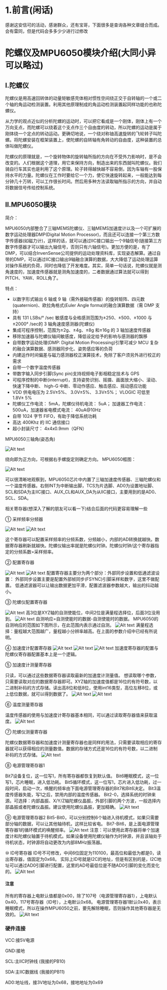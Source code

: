 # 1.前言(闲话)
感谢这安信可的活动，感谢群众，还有宝哥，下面很多是查询各种文章缝合而成。会有雷同，但是代码会多多少少进行过修改
# 陀螺仪及MPU6050模块介绍(大同小异可以略过)
## Ⅰ.陀螺仪
陀螺仪是用高速回转体的动量矩敏感壳体相对惯性空间绕正交于自转轴的一个或二个轴的角运动检测装置。利用其他原理制成的角运动检测装置起同样功能的也称陀螺仪。

从力学的观点近似的分析陀螺的运动时，可以把它看成是一个刚体，刚体上有一个万向支点，而陀螺可以绕着这个支点作三个自由度的转动，所以陀螺的运动是属于刚体绕一个定点的转动运动。更确切地说，一个绕对称铀高速旋转的飞轮转子叫陀螺。将陀螺安装在框架装置上，使陀螺的自转轴有角转动的自由度，这种装置的总体叫做陀螺仪。

陀螺仪的原理就是，一个旋转物体的旋转轴所指的方向在不受外力影响时，是不会改变的。人们根据这个道理，用它来保持方向，制造出来的东西就叫陀螺仪。我们骑自行车其实也是利用了这个原理。轮子转得越快越不容易倒，因为车轴有一股保持水平的力量。陀螺仪在工作时要给它一个力，使它快速旋转起来，一般能达到每分钟几十万转，可以工作很长时间。然后用多种方法读取轴所指示的方向，并自动将数据信号传给控制系统。
## Ⅱ.MPU6050模块
简介：

MPU6050内部整合了三轴MEMS陀螺仪、三轴MEMS加速度计以及一个可扩展的数字运动处理器DMP(Digital Motion Processor)，而且还可以连接一个第三方数字传感器(如磁力计)，这样的话，就可以通过IIC接口输出一个9轴信号(链接第三方数字传感器才可以输出九轴信号，否则只有六轴信号)。更加方便的是，有了DMP，可以结合InvenSense公司提供的运动处理资料库，实现姿态解算。通过自带的DMP，可以通过IIC接口输出9轴融合演算的数据，大大降低了运动处理运算对操作系统的负荷，同时也降低了开发难度。其实，简单一句话说，陀螺仪就是测角速度的，加速度传感器就是测角加速度的，二者数据通过算法就可以得到PITCH、YAW、ROLL角了。

特点：

* 以数字形式输出 6 轴或 9 轴（需外接磁传感器）的旋转矩阵、四元数(quaternion)、欧拉角格式(Euler Angle forma)的融合演算数据（需 DMP 支持）
* 具有 131 LSBs/° /sec 敏感度与全格感测范围为±250、±500、±1000 与±2000° /sec的 3 轴角速度感测器(陀螺仪)
* 集成可程序控制，范围为±2g、±4g、±8g 和±16g 的 3 轴加速度传感器
* 移除加速器与陀螺仪轴间敏感度，降低设定给予的影响与感测器的飘移
* 自带数字运动处理(DMP: Digital Motion Processing)引擎可减少 MCU 复杂的融合演算数据、感测器同步化、姿势感应等的负荷
* 内建运作时间偏差与磁力感测器校正演算技术，免除了客户须另外进行校正的需求
* 自带一个数字温度传感器
* 带数字输入同步引脚(Sync pin)支持视频电子影相稳定技术与 GPS
* 可程序控制的中断(interrupt)，支持姿势识别、摇摄、画面放大缩小、滚动、快速下降中断、 high-G 中断、零动作感应、触击感应、摇动感应功能
* VDD 供电电压为 2.5V±5%、 3.0V±5%、 3.3V±5%； VLOGIC 可低至 1.8V± 5%
* 陀螺仪工作电流： 5mA，陀螺仪待机电流： 5uA； 加速器工作电流：500uA，加速器省电模式电流： 40uA@10Hz
* 自带 1024 字节 FIFO，有助于降低系统功耗
* 高达 400Khz 的 IIC 通信接口
* 超小封装尺寸： 4x4x0.9mm（QFN）

MPU6050三轴角(姿态角)

![Alt text](image/image-2.png)

绕向即为正方向，可根据右手螺旋定则确定方向。
MPU6050框图：

![Alt text](image/image-3.png)

可以很清晰地观察到，MPU6050芯片中内置了三轴加速度传感器、三轴陀螺仪和一个温度传感器。右侧INT为中断输出脚，TCS为片选脚、AD0为设置地址脚、SCL和SDA为主IIC接口、AUX_CL和AUX_DA为从IIC接口，主要用到的是AD0、SCL、SDA。

相关寄存器(想深入了解的朋友可以看一下)结合后面的代码更容易理解一些

① 采样频率分频器

![Alt text](image/image.png)
![Alt text](image/image-1.png)

这个寄存器可以配置采样频率的分频系数，分频越小，内部的AD转换就越快。数据寄存器刷新就越快。陀螺仪输出率就是陀螺仪时钟。陀螺仪时钟/这个寄存器指定的分频系数=采样频率。

② 配置寄存器

![Alt text](image/image-4.png)
![Alt text](image/image-5.png)
配置寄存器主要分为两个部分：外部同步设置和低通滤波设置：
外部同步设置主要是配置外部帧同步(FSYNC)引脚采样和数字，这里不做配置。
低通滤波器可以让输出数据更加平滑，配置滤波器参数越大，输出的抖动越小。

③ 陀螺仪配置寄存器

![Alt text](image/image-6.png)
高3位是XYZ轴的自测使能位，中间2位是满量程选择位，后面3位没用到。
![Alt text](image/image-7.png)
自测响应=自测使能时的数据-自测使能时的数据。
MPU6050的自测响应的范围如下图所示，在此范围内表示通过自测。
![Alt text](image/image-8.png)
满量程选择：量程越大范围越广，量程越小分辨率越高。在上面的参数介绍中已经有所说明。

④ 加速度计配置寄存器
![Alt text](image/image-11.png)
![Alt text](image/image-10.png)
![Alt text](image/image-12.png)
加速度寄存器的配置与陀螺仪寄存器配置基本上是一个逻辑。

⑤ 加速度计测量寄存器

只读，可以通过这些数据寄存器读取最新的加速度计测量值。
想读取哪个参数，只需要读取对应的数据寄存器即可。XYZ轴的加速度值都是16位的有符号数，以二进制补码的方式存储。读出高8位和低8位，使用int16类型，高位左移8位，或上低位数据，就可以得到数据了。
![Alt text](image/image-13.png)
![Alt text](image/image-14.png)

⑥ 温度测量寄存器

温度传感器的使用与加速度计寄存器基本相同，可以通过读取寄存器值来获取温度。
![Alt text](image/image-15.png)

⑦ 陀螺仪测量寄存器

陀螺仪数据寄存器和加速度计测量寄存器也是同样的用法，只需要读取相应的寄存器就可以获得相应的测量数值。数据的存储方式还是16位的有符号数，以二进制补码的方式存储。
![Alt text](image/image-16.png)

⑧ 电源管理寄存器1

Bit7设备复位，这一位写1，所有寄存器都恢复到默认值。
Bit6睡眠模式，这一位写1，芯片睡眠，进入低功耗。
Bit5循环模式，这一位写1，芯片进入低功耗，过一段时间，启动一次，唤醒的频率由下面电源管理寄存器的Bit7和Bit6决定。
Bit3温度传感器失能，写1之后，禁用内部的温度传感器。
Bit2-0，选择系统的时钟来源。可选择：内部晶振、X/Y/Z轴陀螺仪晶振，外部引脚的两个方波，一般选择内部晶振或者陀螺仪晶振。建议使用陀螺仪晶振，更加精确。
![Alt text](image/image-17.png)

⑨ 电源管理寄存器2
 Bit5-Bit0，可以分别控制6个轴进入待机模式，如果只需要部分轴的数据，可以让其他轴待机，这样比较省电。
Bit7-Bit6，是上面电源管理寄存器1的循环模式的唤醒频率。
![Alt text](image/image-18.png)
注意：可以使用此寄存器将单个加速度计和陀螺仪轴置于待机模式。如果设备使用陀螺仪轴作为时钟源，并且该轴处于待机状态，时钟源将自动更改为内部8MHz振荡器。

⑩ ID号寄存器
ID号不可修改，中间6位固定为110100，最高位和最低为都是0，读出寄存器，值固定为0x68。
实际上ID号就是I2C的地址，但是有区别的是，I2C地址可以通过AD0引脚进行配置，这里的AD号最低位是不随AD0引脚的变化而变化的。
![Alt text](image/image-19.png)

#### 注意 
所有的寄存器上电默认值都是0x00，除了107号（电源管理寄存器1），上电默认0x40，117号寄存器（ID号），上电默认0x68。
电源管理寄存器1默认0x40，表示睡眠模式，所以在操作MPU6050之前，要先解除睡眠，否则操作其他寄存器是无效的。
![Alt text](image/image-20.png)

### 硬件连接

VCC:接5V电源

GND:接地

SCL:主IIC时钟线 (我接的PB10)

SDA:主IIC数据线 (我接的PB11)

AD0:地址线，接3V地址为0x68，接地地址为0x69